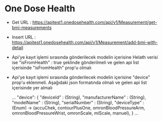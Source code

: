 # One Dose Health

- Get URL : https://apitest1.onedosehealth.com/api/v1/Measurement/get-bmi-measurements
- Insert URL : https://apitest1.onedosehealth.com/api/v1/Measurement/add-bmi-with-detail

- Api'ye kayıt işlemi sırasında gönderilecek modelin içerisine Helath verisi ise "isFromHealth" : true şeklinde gönderilmeli ve gelen api list içerisinde "isFromHealth" prop'u olmalı
- Api'ye kayıt işlemi sırasında gönderilecek modelin içerisine "device" prop'u eklenmeli. Aşağıdaki json formatında olmalı ve gelen api list içerisinde yer almalı

    ...
    "device": {
        "deviceId" : (String),
        "manufacturerName" : (String),
        "modelName" : (String),
        "serialNumber" : (String),
        "deviceType" : (Enum) -> (accuChek, contourPlusOne, omronBloodPressureArm, omronBloodPressureWrist, omronScale, miScale, manuel),
    }
    ...
